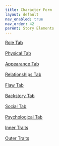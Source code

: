 ```yaml
---
title: Character Form
layout: default
nav_enabled: true
nav_order: 42
parent: Story Elements
---
```


[Role Tab](Role_Tab.html) <br/><br/>
[Physical Tab](Physical_Tab.html) <br/><br/>
[Appearance Tab](Appearance_Tab.html) <br/><br/>
[Relationships Tab](Relationships_Tab.html) <br/><br/>
[Flaw Tab](Flaw_Tab.html) <br/><br/>
[Backstory Tab](Backstory_Tab.html) <br/><br/>
[Social Tab](Social_Tab.html) <br/><br/>
[Psychological Tab](Psychological_Tab.html) <br/><br/>
[Inner Traits](Inner_Traits.html) <br/><br/>
[Outer Traits](Outer_Traits.html) <br/><br/>
